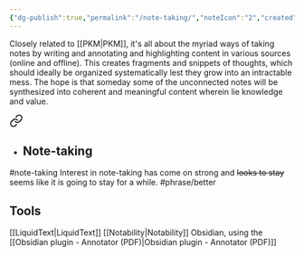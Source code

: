 ```yaml
---
{"dg-publish":true,"permalink":"/note-taking/","noteIcon":"2","created":"","updated":""}
---
```


Closely related to [[PKM\|PKM]], it's all about the myriad ways of taking notes by writing and annotating and highlighting content in various sources (online and offline). This creates fragments and snippets of thoughts, which should ideally be organized systematically lest they grow into an intractable mess. The hope is that someday some of the unconnected notes will be synthesized into coherent and meaningful content wherein lie knowledge and value.


<div class="transclusion internal-embed is-loaded"><a class="markdown-embed-link" href="/10-dailynotes/2023-05-08/#67b816" aria-label="Open link"><svg xmlns="http://www.w3.org/2000/svg" width="24" height="24" viewBox="0 0 24 24" fill="none" stroke="currentColor" stroke-width="2" stroke-linecap="round" stroke-linejoin="round" class="svg-icon lucide-link"><path d="M10 13a5 5 0 0 0 7.54.54l3-3a5 5 0 0 0-7.07-7.07l-1.72 1.71"></path><path d="M14 11a5 5 0 0 0-7.54-.54l-3 3a5 5 0 0 0 7.07 7.07l1.71-1.71"></path></svg></a><div class="markdown-embed">



- ## Note-taking
#note-taking 
Interest in note-taking has come on strong and ~~looks to stay~~ seems like it is going to stay for a while. #phrase/better 

</div></div>


## Tools

[[LiquidText\|LiquidText]]
[[Notability\|Notability]]
Obsidian, using the [[Obsidian plugin - Annotator (PDF)\|Obsidian plugin - Annotator (PDF)]]